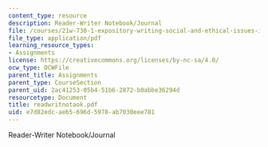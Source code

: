 ```yaml
---
content_type: resource
description: Reader-Writer Notebook/Journal
file: /courses/21w-730-1-expository-writing-social-and-ethical-issues-in-print-photography-and-film-fall-2005/e7d82edcaeb5696d5978ab7030eee781_readwritnotaok.pdf
file_type: application/pdf
learning_resource_types:
- Assignments
license: https://creativecommons.org/licenses/by-nc-sa/4.0/
ocw_type: OCWFile
parent_title: Assignments
parent_type: CourseSection
parent_uid: 2ac41253-05b4-51b6-2872-b0abbe36294d
resourcetype: Document
title: readwritnotaok.pdf
uid: e7d82edc-aeb5-696d-5978-ab7030eee781
---
```

Reader-Writer Notebook/Journal